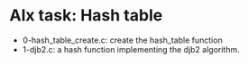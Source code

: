 # Alx task: Hash table

* 0-hash_table_create.c: create the hash_table function
* 1-djb2.c: a hash function implementing the djb2 algorithm.
